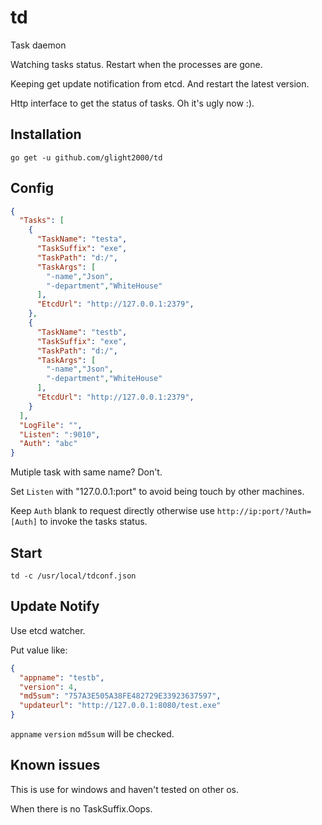 # td
Task daemon

Watching tasks status. Restart when the processes are gone.

Keeping get update notification from etcd. And restart the latest version.

Http interface to get the status of tasks. Oh it's ugly now :).

## Installation
`go get -u github.com/glight2000/td`

## Config
```JSON
{
  "Tasks": [
    {
      "TaskName": "testa",
      "TaskSuffix": "exe",
      "TaskPath": "d:/",
      "TaskArgs": [
        "-name","Json",
        "-department","WhiteHouse"
      ],
      "EtcdUrl": "http://127.0.0.1:2379",
    },
    {
      "TaskName": "testb",
      "TaskSuffix": "exe",
      "TaskPath": "d:/",
      "TaskArgs": [
        "-name","Json",
        "-department","WhiteHouse"
      ],
      "EtcdUrl": "http://127.0.0.1:2379",
    }
  ],
  "LogFile": "",
  "Listen": ":9010",
  "Auth": "abc"
}
```

Mutiple task with same name? Don't.

Set `Listen` with "127.0.0.1:port" to avoid being touch by other machines.

Keep `Auth` blank to request directly otherwise use `http://ip:port/?Auth=[Auth]` to invoke the tasks status.

## Start
`td -c /usr/local/tdconf.json`

## Update Notify

Use etcd watcher.

Put value like:
```JSON
{
  "appname": "testb",
  "version": 4,
  "md5sum": "757A3E505A38FE482729E33923637597",
  "updateurl": "http://127.0.0.1:8080/test.exe"
}
```
`appname` `version` `md5sum` will be checked.

## Known issues

This is use for windows and haven't tested on other os.

When there is no TaskSuffix.Oops.
